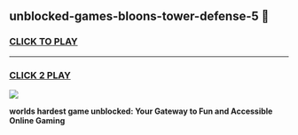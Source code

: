 
## unblocked-games-bloons-tower-defense-5 👋
<h3>
<a href="https://premium.freeplayer.one?title=unblocked-games-bloons-tower-defense-5&ref=14F">CLICK TO PLAY</a></h3>
<hr>

<h3>
<a href="https://premium.freeplayer.one?title=unblocked-games-bloons-tower-defense-5&ref=14F">CLICK 2 PLAY</a>
  
</h3>

<a href="https://premium.freeplayer.one?title=unblocked-games-bloons-tower-defense-5&ref=12F/"><img src="https://clearcache.store/games.png"></a>


**worlds hardest game unblocked: Your Gateway to Fun and Accessible Online Gaming**
